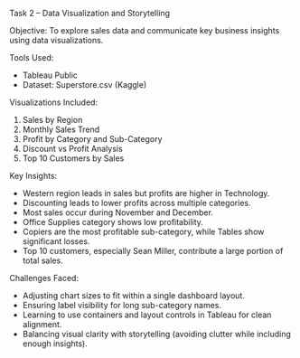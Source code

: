 Task 2 – Data Visualization and Storytelling 

Objective:
To explore sales data and communicate key business insights using data visualizations.

Tools Used:
- Tableau Public
- Dataset: Superstore.csv (Kaggle)

Visualizations Included:
1. Sales by Region
2. Monthly Sales Trend
3. Profit by Category and Sub-Category
4. Discount vs Profit Analysis
5. Top 10 Customers by Sales

Key Insights:
- Western region leads in sales but profits are higher in Technology.
- Discounting leads to lower profits across multiple categories.
- Most sales occur during November and December.
- Office Supplies category shows low profitability.
- Copiers are the most profitable sub-category, while Tables show significant losses.
- Top 10 customers, especially Sean Miller, contribute a large portion of total sales.

Challenges Faced:
- Adjusting chart sizes to fit within a single dashboard layout.
- Ensuring label visibility for long sub-category names.
- Learning to use containers and layout controls in Tableau for clean alignment.
- Balancing visual clarity with storytelling (avoiding clutter while including enough insights).


